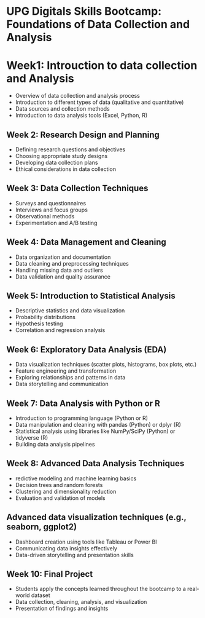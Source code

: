 # UPG Digitals Skills Bootcamp: Foundations of Data Collection and Analysis

# Week1: Introuction to data collection and Analysis
- Overview of data collection and analysis process
- Introduction to different types of data (qualitative and quantitative)
- Data sources and collection methods
- Introduction to data analysis tools (Excel, Python, R)

## Week 2: Research Design and Planning
- Defining research questions and objectives
- Choosing appropriate study designs
- Developing data collection plans
- Ethical considerations in data collection

## Week 3: Data Collection Techniques
- Surveys and questionnaires
- Interviews and focus groups
- Observational methods
- Experimentation and A/B testing

## Week 4: Data Management and Cleaning
- Data organization and documentation
- Data cleaning and preprocessing techniques
- Handling missing data and outliers
- Data validation and quality assurance

## Week 5: Introduction to Statistical Analysis
- Descriptive statistics and data visualization
- Probability distributions
- Hypothesis testing
- Correlation and regression analysis

## Week 6: Exploratory Data Analysis (EDA)
- Data visualization techniques (scatter plots, histograms, box plots, etc.)
- Feature engineering and transformation
- Exploring relationships and patterns in data
- Data storytelling and communication

## Week 7: Data Analysis with Python or R
- Introduction to programming language (Python or R)
- Data manipulation and cleaning with pandas (Python) or dplyr (R)
- Statistical analysis using libraries like NumPy/SciPy (Python) or tidyverse (R)
- Building data analysis pipelines

## Week 8: Advanced Data Analysis Techniques
- redictive modeling and machine learning basics
- Decision trees and random forests
- Clustering and dimensionality reduction
- Evaluation and validation of models

## Advanced data visualization techniques (e.g., seaborn, ggplot2)
- Dashboard creation using tools like Tableau or Power BI
- Communicating data insights effectively
- Data-driven storytelling and presentation skills

## Week 10: Final Project
- Students apply the concepts learned throughout the bootcamp to a real-world dataset
- Data collection, cleaning, analysis, and visualization
- Presentation of findings and insights

